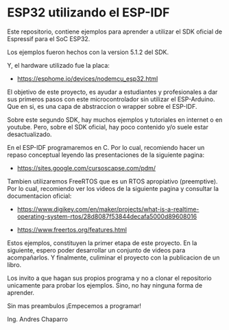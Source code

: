 # ESP32 utilizando el ESP-IDF

Este repositorio, contiene ejemplos para aprender a utilizar el SDK oficial de Espressif para el SoC ESP32.

Los ejemplos fueron hechos con la version 5.1.2 del SDK.

Y, el hardware utilizado fue la placa:

- https://esphome.io/devices/nodemcu_esp32.html

El objetivo de este proyecto, es ayudar a estudiantes y profesionales a dar sus primeros pasos con este microcontrolador sin utilizar el ESP-Arduino. Que en si, es una capa de abstraccion o wrapper sobre el ESP-IDF.

Sobre este segundo SDK, hay muchos ejemplos y tutoriales en internet o en youtube. Pero, sobre el SDK oficial, hay poco contenido y/o suele estar desactualizado.

En el ESP-IDF programaremos en C. Por lo cual, recomiendo hacer un repaso conceptual leyendo las presentaciones de la siguiente pagina:

- https://sites.google.com/cursoscapse.com/pdm/

Tambien utilizaremos FreeRTOS que es un RTOS apropiativo (preemptive). Por lo cual, recomiendo ver los videos de la siguiente pagina y consultar la documentacion oficial:

- https://www.digikey.com/en/maker/projects/what-is-a-realtime-operating-system-rtos/28d8087f53844decafa5000d89608016

- https://www.freertos.org/features.html

Estos ejemplos, constituyen la primer etapa de este proyecto. En la siguiente, espero poder desarrollar un conjunto de videos para acompañarlos. Y finalmente, culiminar el proyecto con la publicacion de un libro.

Los invito a que hagan sus propios programa y no a clonar el repositorio unicamente para probar los ejemplos. Sino, no hay ninguna forma de aprender.

Sin mas preambulos ¡Empecemos a programar!

Ing. Andres Chaparro
